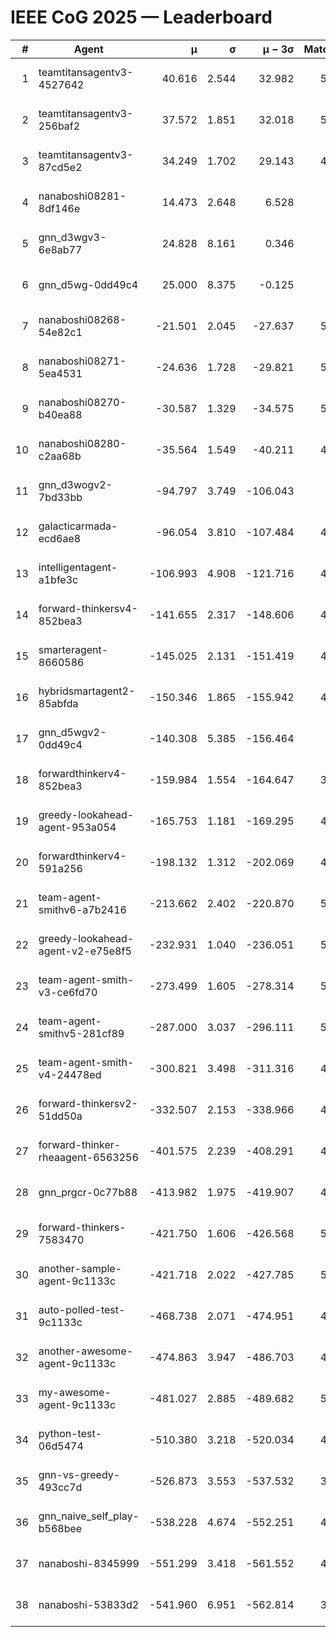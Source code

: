 # IEEE CoG 2025 — Leaderboard

| # | Agent | μ | σ | μ − 3σ | Matches | Updated |
|---:|---|---:|---:|---:|---:|---|
| 1 | teamtitansagentv3-4527642 | 40.616 | 2.544 | 32.982 | 5256 | 2025-08-29 23:01 |
| 2 | teamtitansagentv3-256baf2 | 37.572 | 1.851 | 32.018 | 5196 | 2025-08-29 23:01 |
| 3 | teamtitansagentv3-87cd5e2 | 34.249 | 1.702 | 29.143 | 4760 | 2025-08-29 23:01 |
| 4 | nanaboshi08281-8df146e | 14.473 | 2.648 | 6.528 | 206 | 2025-08-29 23:01 |
| 5 | gnn_d3wgv3-6e8ab77 | 24.828 | 8.161 | 0.346 | 118 | 2025-08-29 23:01 |
| 6 | gnn_d5wg-0dd49c4 | 25.000 | 8.375 | -0.125 | 100 | 2025-08-29 23:01 |
| 7 | nanaboshi08268-54e82c1 | -21.501 | 2.045 | -27.637 | 5040 | 2025-08-29 23:01 |
| 8 | nanaboshi08271-5ea4531 | -24.636 | 1.728 | -29.821 | 5258 | 2025-08-29 23:01 |
| 9 | nanaboshi08270-b40ea88 | -30.587 | 1.329 | -34.575 | 5080 | 2025-08-29 23:01 |
| 10 | nanaboshi08280-c2aa68b | -35.564 | 1.549 | -40.211 | 4858 | 2025-08-29 23:01 |
| 11 | gnn_d3wogv2-7bd33bb | -94.797 | 3.749 | -106.043 | 224 | 2025-08-29 23:01 |
| 12 | galacticarmada-ecd6ae8 | -96.054 | 3.810 | -107.484 | 4980 | 2025-08-29 23:01 |
| 13 | intelligentagent-a1bfe3c | -106.993 | 4.908 | -121.716 | 4509 | 2025-08-29 23:01 |
| 14 | forward-thinkersv4-852bea3 | -141.655 | 2.317 | -148.606 | 4090 | 2025-08-29 23:01 |
| 15 | smarteragent-8660586 | -145.025 | 2.131 | -151.419 | 4054 | 2025-08-29 23:01 |
| 16 | hybridsmartagent2-85abfda | -150.346 | 1.865 | -155.942 | 4378 | 2025-08-29 23:01 |
| 17 | gnn_d5wgv2-0dd49c4 | -140.308 | 5.385 | -156.464 | 180 | 2025-08-29 23:01 |
| 18 | forwardthinkerv4-852bea3 | -159.984 | 1.554 | -164.647 | 3836 | 2025-08-29 23:01 |
| 19 | greedy-lookahead-agent-953a054 | -165.753 | 1.181 | -169.295 | 4670 | 2025-08-29 23:01 |
| 20 | forwardthinkerv4-591a256 | -198.132 | 1.312 | -202.069 | 4377 | 2025-08-29 23:01 |
| 21 | team-agent-smithv6-a7b2416 | -213.662 | 2.402 | -220.870 | 5260 | 2025-08-29 23:01 |
| 22 | greedy-lookahead-agent-v2-e75e8f5 | -232.931 | 1.040 | -236.051 | 5002 | 2025-08-29 23:01 |
| 23 | team-agent-smith-v3-ce6fd70 | -273.499 | 1.605 | -278.314 | 5778 | 2025-08-29 23:01 |
| 24 | team-agent-smithv5-281cf89 | -287.000 | 3.037 | -296.111 | 5060 | 2025-08-29 23:01 |
| 25 | team-agent-smith-v4-24478ed | -300.821 | 3.498 | -311.316 | 4738 | 2025-08-29 23:01 |
| 26 | forward-thinkersv2-51dd50a | -332.507 | 2.153 | -338.966 | 4848 | 2025-08-29 23:01 |
| 27 | forward-thinker-rheaagent-6563256 | -401.575 | 2.239 | -408.291 | 4268 | 2025-08-29 23:01 |
| 28 | gnn_prgcr-0c77b88 | -413.982 | 1.975 | -419.907 | 4810 | 2025-08-29 23:01 |
| 29 | forward-thinkers-7583470 | -421.750 | 1.606 | -426.568 | 5220 | 2025-08-29 23:01 |
| 30 | another-sample-agent-9c1133c | -421.718 | 2.022 | -427.785 | 5180 | 2025-08-29 23:01 |
| 31 | auto-polled-test-9c1133c | -468.738 | 2.071 | -474.951 | 4960 | 2025-08-29 23:01 |
| 32 | another-awesome-agent-9c1133c | -474.863 | 3.947 | -486.703 | 4760 | 2025-08-29 23:01 |
| 33 | my-awesome-agent-9c1133c | -481.027 | 2.885 | -489.682 | 5340 | 2025-08-29 23:01 |
| 34 | python-test-06d5474 | -510.380 | 3.218 | -520.034 | 4340 | 2025-08-29 23:01 |
| 35 | gnn-vs-greedy-493cc7d | -526.873 | 3.553 | -537.532 | 3940 | 2025-08-29 23:01 |
| 36 | gnn_naive_self_play-b568bee | -538.228 | 4.674 | -552.251 | 4240 | 2025-08-29 23:01 |
| 37 | nanaboshi-8345999 | -551.299 | 3.418 | -561.552 | 4270 | 2025-08-29 23:01 |
| 38 | nanaboshi-53833d2 | -541.960 | 6.951 | -562.814 | 3780 | 2025-08-29 23:01 |
